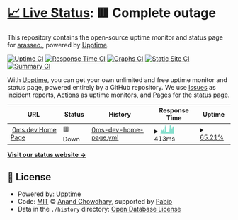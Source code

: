 # [📈 Live Status](https://upptime.0ms.dev): <!--live status--> **🟥 Complete outage**

This repository contains the open-source uptime monitor and status page for [arasseo.](https://upptime.0ms.dev), powered by [Upptime](https://github.com/upptime/upptime).

[![Uptime CI](https://github.com/galpt/upptime/workflows/Uptime%20CI/badge.svg)](https://github.com/galpt/upptime/actions?query=workflow%3A%22Uptime+CI%22)
[![Response Time CI](https://github.com/galpt/upptime/workflows/Response%20Time%20CI/badge.svg)](https://github.com/galpt/upptime/actions?query=workflow%3A%22Response+Time+CI%22)
[![Graphs CI](https://github.com/galpt/upptime/workflows/Graphs%20CI/badge.svg)](https://github.com/galpt/upptime/actions?query=workflow%3A%22Graphs+CI%22)
[![Static Site CI](https://github.com/galpt/upptime/workflows/Static%20Site%20CI/badge.svg)](https://github.com/galpt/upptime/actions?query=workflow%3A%22Static+Site+CI%22)
[![Summary CI](https://github.com/galpt/upptime/workflows/Summary%20CI/badge.svg)](https://github.com/galpt/upptime/actions?query=workflow%3A%22Summary+CI%22)

With [Upptime](https://upptime.js.org), you can get your own unlimited and free uptime monitor and status page, powered entirely by a GitHub repository. We use [Issues](https://github.com/galpt/upptime/issues) as incident reports, [Actions](https://github.com/galpt/upptime/actions) as uptime monitors, and [Pages](https://upptime.0ms.dev) for the status page.

<!--start: status pages-->
<!-- This summary is generated by Upptime (https://github.com/upptime/upptime) -->
<!-- Do not edit this manually, your changes will be overwritten -->
<!-- prettier-ignore -->
| URL | Status | History | Response Time | Uptime |
| --- | ------ | ------- | ------------- | ------ |
| <img alt="" src="https://icons.duckduckgo.com/ip3/0ms.dev.ico" height="13"> [0ms.dev Home Page](https://0ms.dev) | 🟥 Down | [0ms-dev-home-page.yml](https://github.com/galpt/upptime/commits/HEAD/history/0ms-dev-home-page.yml) | <details><summary><img alt="Response time graph" src="./graphs/0ms-dev-home-page/response-time-week.png" height="20"> 413ms</summary><br><a href="https://status.0ms.dev/history/0ms-dev-home-page"><img alt="Response time 339" src="https://img.shields.io/endpoint?url=https%3A%2F%2Fraw.githubusercontent.com%2Fgalpt%2Fupptime%2FHEAD%2Fapi%2F0ms-dev-home-page%2Fresponse-time.json"></a><br><a href="https://status.0ms.dev/history/0ms-dev-home-page"><img alt="24-hour response time 591" src="https://img.shields.io/endpoint?url=https%3A%2F%2Fraw.githubusercontent.com%2Fgalpt%2Fupptime%2FHEAD%2Fapi%2F0ms-dev-home-page%2Fresponse-time-day.json"></a><br><a href="https://status.0ms.dev/history/0ms-dev-home-page"><img alt="7-day response time 413" src="https://img.shields.io/endpoint?url=https%3A%2F%2Fraw.githubusercontent.com%2Fgalpt%2Fupptime%2FHEAD%2Fapi%2F0ms-dev-home-page%2Fresponse-time-week.json"></a><br><a href="https://status.0ms.dev/history/0ms-dev-home-page"><img alt="30-day response time 358" src="https://img.shields.io/endpoint?url=https%3A%2F%2Fraw.githubusercontent.com%2Fgalpt%2Fupptime%2FHEAD%2Fapi%2F0ms-dev-home-page%2Fresponse-time-month.json"></a><br><a href="https://status.0ms.dev/history/0ms-dev-home-page"><img alt="1-year response time 339" src="https://img.shields.io/endpoint?url=https%3A%2F%2Fraw.githubusercontent.com%2Fgalpt%2Fupptime%2FHEAD%2Fapi%2F0ms-dev-home-page%2Fresponse-time-year.json"></a></details> | <details><summary><a href="https://status.0ms.dev/history/0ms-dev-home-page">65.21%</a></summary><a href="https://status.0ms.dev/history/0ms-dev-home-page"><img alt="All-time uptime 94.62%" src="https://img.shields.io/endpoint?url=https%3A%2F%2Fraw.githubusercontent.com%2Fgalpt%2Fupptime%2FHEAD%2Fapi%2F0ms-dev-home-page%2Fuptime.json"></a><br><a href="https://status.0ms.dev/history/0ms-dev-home-page"><img alt="24-hour uptime 93.09%" src="https://img.shields.io/endpoint?url=https%3A%2F%2Fraw.githubusercontent.com%2Fgalpt%2Fupptime%2FHEAD%2Fapi%2F0ms-dev-home-page%2Fuptime-day.json"></a><br><a href="https://status.0ms.dev/history/0ms-dev-home-page"><img alt="7-day uptime 65.21%" src="https://img.shields.io/endpoint?url=https%3A%2F%2Fraw.githubusercontent.com%2Fgalpt%2Fupptime%2FHEAD%2Fapi%2F0ms-dev-home-page%2Fuptime-week.json"></a><br><a href="https://status.0ms.dev/history/0ms-dev-home-page"><img alt="30-day uptime 92.00%" src="https://img.shields.io/endpoint?url=https%3A%2F%2Fraw.githubusercontent.com%2Fgalpt%2Fupptime%2FHEAD%2Fapi%2F0ms-dev-home-page%2Fuptime-month.json"></a><br><a href="https://status.0ms.dev/history/0ms-dev-home-page"><img alt="1-year uptime 94.62%" src="https://img.shields.io/endpoint?url=https%3A%2F%2Fraw.githubusercontent.com%2Fgalpt%2Fupptime%2FHEAD%2Fapi%2F0ms-dev-home-page%2Fuptime-year.json"></a></details>

<!--end: status pages-->

[**Visit our status website →**](https://upptime.0ms.dev)

## 📄 License

- Powered by: [Upptime](https://github.com/upptime/upptime)
- Code: [MIT](./LICENSE) © [Anand Chowdhary](https://anandchowdhary.com), supported by [Pabio](https://pabio.com)
- Data in the `./history` directory: [Open Database License](https://opendatacommons.org/licenses/odbl/1-0/)
